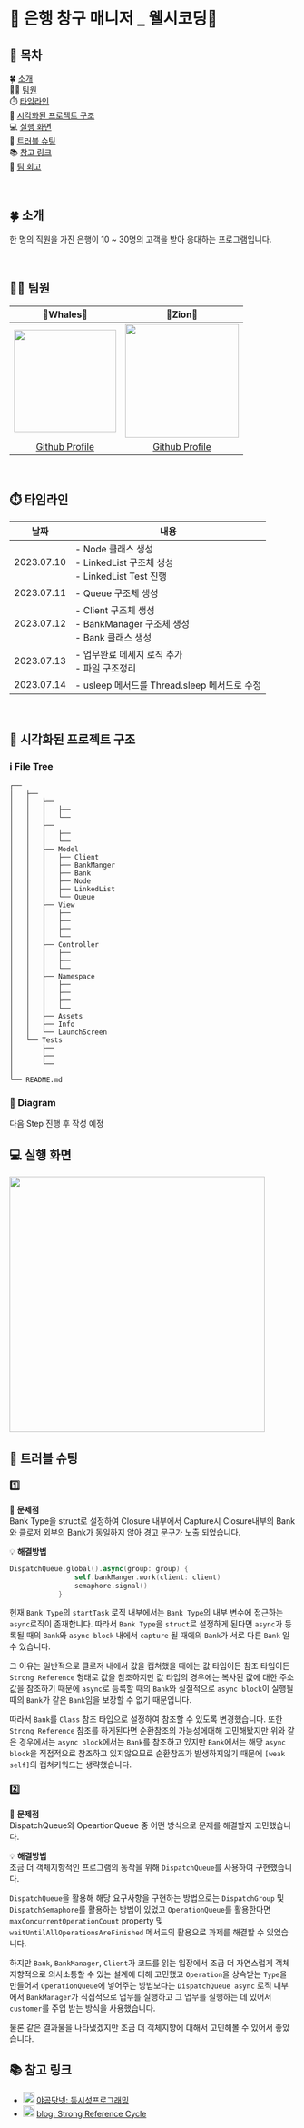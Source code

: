 
# 🏦 은행 창구 매니저 _ 웰시코딩🐶


## 📖 목차
🍀 [소개](#소개) </br>
👨‍💻 [팀원](#팀원) </br>
⏱️ [타임라인](#타임라인) </br>
👀 [시각화된 프로젝트 구조](#시각화된_프로젝트_구조) </br>
💻 [실행 화면](#실행_화면) </br>
🧨 [트러블 슈팅](#트러블_슈팅) </br>
📚 [참고 링크](#참고_링크) </br>
👥 [팀 회고](#팀_회고) </br>

</br>

## 🍀 소개<a id="소개"></a>
한 명의 직원을 가진 은행이 10 ~ 30명의 고객을 받아 응대하는 프로그램입니다.

</br>

## 👨‍💻 팀원<a id="팀원"></a>
| 🐬Whales🐬 | 🍎Zion🍎 |
| :--------: | :--------: |
| <Img src = "https://hackmd.io/_uploads/rkhLfDCYh.png" width="180"> | <Img src = "https://hackmd.io/_uploads/ry9ZHwRt2.png" width="200"> |
|[Github Profile](https://github.com/WhalesJin) |[Github Profile]() |

</br>

## ⏱️ 타임라인<a id="타임라인"></a>
|날짜|내용|
|:--:|--|
|2023.07.10| - Node 클래스 생성 <br> - LinkedList 구조체 생성 <br> - LinkedList Test 진행 |
|2023.07.11| - Queue 구조체 생성 |
|2023.07.12| - Client 구조체 생성 <br> - BankManager 구조체 생성 <br> - Bank 클래스 생성 |
|2023.07.13| - 업무완료 메세지 로직 추가 <br> - 파일 구조정리 |
|2023.07.14| - usleep 메서드를 Thread.sleep 메서드로 수정  |

</br>

## 👀 시각화된 프로젝트 구조<a id="시각화된_프로젝트_구조"></a>

### ℹ️ File Tree
    ┌── 
    │   ├── 
    │   │   ├── 
    │   │   │   ├── 
    │   │   │   └── 
    │   │   ├── 
    │   │   │   ├── 
    │   │   │   └── 
    │   │   ├── Model
    │   │   │   ├── Client
    │   │   │   ├── BankManger
    │   │   │   ├── Bank
    │   │   │   ├── Node
    │   │   │   ├── LinkedList
    │   │   │   └── Queue
    │   │   ├── View
    │   │   │   ├── 
    │   │   │   ├── 
    │   │   │   ├── 
    │   │   │   └── 
    │   │   ├── Controller
    │   │   │   ├── 
    │   │   │   ├── 
    │   │   │   └── 
    │   │   ├── Namespace
    │   │   │   ├── 
    │   │   │   ├── 
    │   │   │   ├── 
    │   │   │   └── 
    │   │   ├── Assets
    │   │   ├── Info
    │   │   └── LaunchScreen
    │   └── Tests
    │       ├── 
    │       ├── 
    │       └── 
    │
    └── README.md


### 📐 Diagram

다음 Step 진행 후 작성 예정



## 💻 실행 화면<a id="실행_화면"></a>
<img src = "https://hackmd.io/_uploads/BJQvBwRFn.gif" width = "450">



## 🧨 트러블 슈팅<a id="트러블_슈팅"></a>
### 1️⃣ 
🚨 **문제점** <br>
Bank Type을 struct로 설정하여 Closure 내부에서 Capture시 Closure내부의 Bank와 클로저 외부의 Bank가 동일하지 않아 경고 문구가 노출 되었습니다.
<br>

💡 **해결방법** <br>
```swift
DispatchQueue.global().async(group: group) {
                self.bankManger.work(client: client)
                semaphore.signal()
            }
```
현재 `Bank Type`의 `startTask` 로직 내부에서는 `Bank Type`의 내부 변수에 접근하는 `async`로직이 존재합니다. 따라서 `Bank Type`을 `struct`로 설정하게 된다면 `async`가 등록될 때의 `Bank`와 `async block` 내에서 `capture` 될 때에의 `Bank`가 서로 다른 `Bank` 일 수 있습니다. 

그 이유는 일반적으로 클로저 내에서 값을 캡쳐했을 때에는 값 타입이든 참조 타입이든 `Strong Reference` 형태로 값을 참조하지만 값 타입의 경우에는 복사된 값에 대한 주소 값을 참조하기 때문에 `async`로 등록할 때의 `Bank`와 실질적으로 `async block`이 실행될 때의 `Bank`가 같은 `Bank`임을 보장할 수 없기 때문입니다. 

따라서 `Bank`를 `Class` 참조 타입으로 설정하여 참조할 수 있도록 변경했습니다. 또한 `Strong Reference` 참조를 하게된다면 순환참조의 가능성에대해 고민해봤지만 위와 같은 경우에서는 `async block`에서는 `Bank`를 참조하고 있지만 `Bank`에서는 해당 `async block`을 직접적으로 참조하고 있지않으므로 순환참조가 발생하지않기 때문에 `[weak self]`의 캡쳐키워드는 생략했습니다.
<br>


### 2️⃣ 
🚨 **문제점** <br>
DispatchQueue와 OpeartionQueue 중 어떤 방식으로 문제를 해결할지 고민했습니다.
<br>

💡 **해결방법** <br>
조금 더 객체지향적인 프로그램의 동작을 위해 `DispatchQueue`를 사용하여 구현했습니다.

`DispatchQueue`을 활용해 해당 요구사항을 구현하는 방법으로는 `DispatchGroup` 및 `DispatchSemaphore`를 활용하는 방법이 있었고 `OperationQueue`를 활용한다면 `maxConcurrentOperationCount` property 및 `waitUntilAllOperationsAreFinished` 메서드의 활용으로 과제를 해결할 수 있었습니다.

하지만 `Bank`, `BankManager`, `Client`가 코드를 읽는 입장에서 조금 더 자연스럽게 객체지향적으로 의사소통할 수 있는 설계에 대해 고민했고 `Operation`을 상속받는 `Type`을 만들어서 `OperationQueue`에 넣어주는 방법보다는 `DispatchQueue async` 로직 내부에서 `BankManager`가 직접적으로 업무를 실행하고 그 업무를 실행하는 데 있어서 `customer`를 주입 받는 방식을 사용했습니다.

물론 같은 결과물을 나타냈겠지만 조금 더 객체지향에 대해서 고민해볼 수 있어서 좋았습니다.
<br>



## 📚 참고 링크<a id="참고_링크"></a>

- <Img src = "https://github.com/mint3382/ios-calculator-app/assets/124643545/56986ab4-dc23-4e29-bdda-f00ec1db809b" width="20"/> [야곰닷넷: 동시성프로그래밍](https://yagom.net/courses/동시성-프로그래밍-concurrency-programming/lessons/동시성-프로그래밍/)
- <Img src = "https://hackmd.io/_uploads/ByTEsGUv3.png" width="20"/> [blog: Strong Reference Cycle](https://medium.com/@LeeZion94/strong-reference-cycle-8a88bdd8424b)
